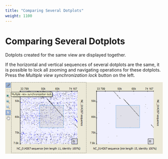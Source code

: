 ```yaml
---
title: "Comparing Several Dotplots"
weight: 1100
---
```



# Comparing Several Dotplots

Dotplots created for the same view are displayed together.

If the horizontal and vertical sequences of several dotplots are the same, it is possible to lock all zooming and navigating operations for these dotplots. Press the _Multiple view synchronization lock_ button on the left.


![](/images/65929611/65929612.png)